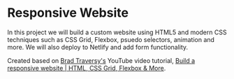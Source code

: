 # Responsive Website
In this project we will build a custom website using HTML5 and modern CSS techniques such as CSS Grid, Flexbox, psuedo selectors, animation and more. We will also deploy to Netlify and add form functionality.

Created based on [Brad Traversy's](https://github.com/bradtraversy) YouTube video tutorial, [Build a responsive website | HTML, CSS Grid, Flexbox & More](https://www.youtube.com/watch?v=p0bGHP-PXD4&t=158s).
